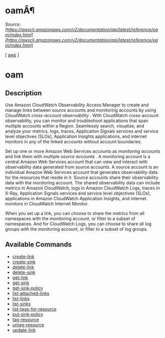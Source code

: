 # oamÂ¶

*Source: [https://awscli.amazonaws.com/v2/documentation/api/latest/reference/oam/index.html](https://awscli.amazonaws.com/v2/documentation/api/latest/reference/oam/index.html)*

[ [aws](https://awscli.amazonaws.com/v2/documentation/api/latest/reference/index.html#cli-aws) ]

# oam

## Description

Use Amazon CloudWatch Observability Access Manager to create and manage links between source accounts and monitoring accounts by using *CloudWatch cross-account observability* . With CloudWatch cross-account observability, you can monitor and troubleshoot applications that span multiple accounts within a Region. Seamlessly search, visualize, and analyze your metrics, logs, traces, Application Signals services and service level objectives (SLOs), Application Insights applications, and internet monitors in any of the linked accounts without account boundaries.

Set up one or more Amazon Web Services accounts as *monitoring accounts* and link them with multiple *source accounts* . A monitoring account is a central Amazon Web Services account that can view and interact with observability data generated from source accounts. A source account is an individual Amazon Web Services account that generates observability data for the resources that reside in it. Source accounts share their observability data with the monitoring account. The shared observability data can include metrics in Amazon CloudWatch, logs in Amazon CloudWatch Logs, traces in X-Ray, Application Signals services and service level objectives (SLOs), applications in Amazon CloudWatch Application Insights, and internet monitors in CloudWatch Internet Monitor.

When you set up a link, you can choose to share the metrics from all namespaces with the monitoring account, or filter to a subset of namespaces. And for CloudWatch Logs, you can choose to share all log groups with the monitoring account, or filter to a subset of log groups.

## Available Commands

- [create-link](https://awscli.amazonaws.com/v2/documentation/api/latest/reference/oam/create-link.html)
- [create-sink](https://awscli.amazonaws.com/v2/documentation/api/latest/reference/oam/create-sink.html)
- [delete-link](https://awscli.amazonaws.com/v2/documentation/api/latest/reference/oam/delete-link.html)
- [delete-sink](https://awscli.amazonaws.com/v2/documentation/api/latest/reference/oam/delete-sink.html)
- [get-link](https://awscli.amazonaws.com/v2/documentation/api/latest/reference/oam/get-link.html)
- [get-sink](https://awscli.amazonaws.com/v2/documentation/api/latest/reference/oam/get-sink.html)
- [get-sink-policy](https://awscli.amazonaws.com/v2/documentation/api/latest/reference/oam/get-sink-policy.html)
- [list-attached-links](https://awscli.amazonaws.com/v2/documentation/api/latest/reference/oam/list-attached-links.html)
- [list-links](https://awscli.amazonaws.com/v2/documentation/api/latest/reference/oam/list-links.html)
- [list-sinks](https://awscli.amazonaws.com/v2/documentation/api/latest/reference/oam/list-sinks.html)
- [list-tags-for-resource](https://awscli.amazonaws.com/v2/documentation/api/latest/reference/oam/list-tags-for-resource.html)
- [put-sink-policy](https://awscli.amazonaws.com/v2/documentation/api/latest/reference/oam/put-sink-policy.html)
- [tag-resource](https://awscli.amazonaws.com/v2/documentation/api/latest/reference/oam/tag-resource.html)
- [untag-resource](https://awscli.amazonaws.com/v2/documentation/api/latest/reference/oam/untag-resource.html)
- [update-link](https://awscli.amazonaws.com/v2/documentation/api/latest/reference/oam/update-link.html)